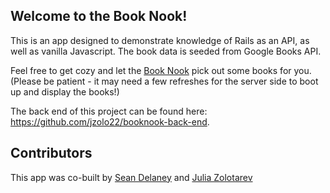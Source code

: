 ## Welcome to the Book Nook!

This is an app designed to demonstrate knowledge of Rails as an API, as well as vanilla Javascript. The book data is seeded from Google Books API.

Feel free to get cozy and let the [Book Nook](https://book-nook.netlify.app/) pick out some books for you. (Please be patient - it may need a few refreshes for the server side to boot up and display the books!)

The back end of this project can be found here: https://github.com/jzolo22/booknook-back-end.

## Contributors
This app was co-built by [Sean Delaney](https://github.com/sdelane2) and [Julia Zolotarev](https://github.com/jzolo22)


